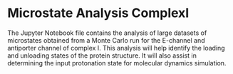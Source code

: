 # Microstate Analysis ComplexI

The Jupyter Notebook file contains the analysis of large datasets of microstates obtained from a Monte Carlo run for the E-channel and antiporter channel of complex I. This analysis will help identify the loading and unloading states of the protein structure. It will also assist in determining the input protonation state for molecular dynamics simulation.
